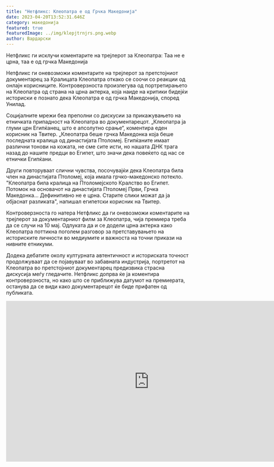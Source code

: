 ```yaml
---
title: "Нетфликс: Клеопатра е од Грчка Македонија"
date: 2023-04-20T13:52:31.646Z
category: македонија
featured: true
featuredImage: ../img/klepjtrnjrs.png.webp
author: Вардарски
---
```


Нетфликс ги исклучи коментарите на трејлерот за Клеопатра: Таа не е црна, таа е од грчка Македонија

Нетфликс ги оневозможи коментарите на трејлерот за претстојниот документарец за Кралицата Клеопатра откако се соочи со реакции од онлајн корисниците. Контроверзноста произлегува од портретирањето на Клеопатра од страна на црна актерка, која наиде на критики бидејќи историски е познато дека Клеопатра е од грчка Македонија, според Унилад.

Социјалните мрежи беа преполни со дискусии за прикажувањето на етничката припадност на Клеопатра во документарецот. „Клеопатра ја глуми црн Египќанец, што е апсолутно срање“, коментира еден корисник на Твитер. „Клеопатра беше грчка Македонка која беше последната кралица од династијата Птоломеј. Египќаните имаат различни тонови на кожата, не сме сите исти, но нашата ДНК трага назад до нашите предци во Египет, што значи дека повеќето од нас се етнички Египќани.

Други повторуваат слични чувства, посочувајќи дека Клеопатра била член на династијата Птоломеј, која имала грчко-македонско потекло. "Клеопатра била кралица на Птоломејското Кралство во Египет. Потомок на основачот на династијата Птоломеј Први, Грчка Македонка... Дефинитивно не е црна. Старите слики можат да ја објаснат разликата", напишал египетски корисник на Твитер.

Контроверзноста го натера Нетфликс да ги оневозможи коментарите на трејлерот за документарниот филм за Клеопатра, чија премиера треба да се случи на 10 мај. Одлуката да и се додели црна актерка како Клеопатра поттикна поголем разговор за претставувањето на историските личности во медиумите и важноста на точни прикази на нивните етникуми.

Додека дебатите околу културната автентичност и историската точност продолжуваат да се појавуваат во забавната индустрија, портретот на Клеопатра во претстојниот документарец предизвика страсна дискусија меѓу гледачите. Нетфликс допрва ќе ја коментира контроверзноста, но како што се приближува датумот на премиерата, останува да се види како документарецот ќе биде прифатен од публиката.

<iframe width="780" height="439" src="https://www.youtube.com/embed/IktHcPyNlv4" title="Queen Cleopatra | Official Trailer | Netflix" frameborder="0" allow="accelerometer; autoplay; clipboard-write; encrypted-media; gyroscope; picture-in-picture; web-share" allowfullscreen></iframe>
